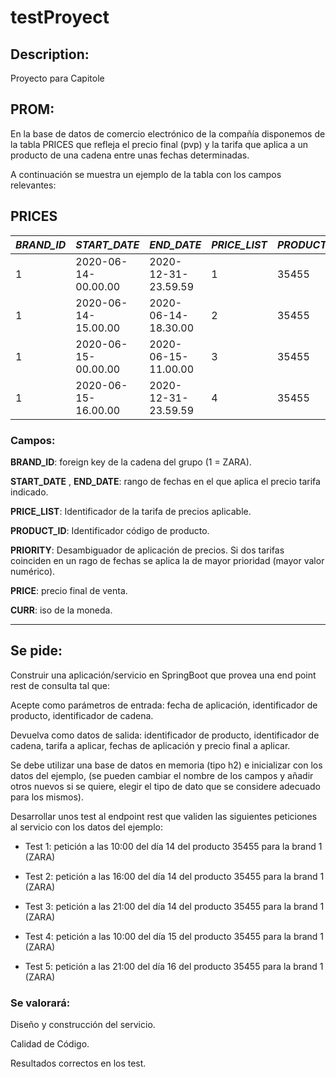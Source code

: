 # testProyect

## Description: 
Proyecto para Capitole

## PROM:
En la base de datos de comercio electrónico de la compañía disponemos de la tabla PRICES que refleja el precio final (pvp) y la tarifa que aplica a un producto de una cadena entre unas fechas determinadas.

A continuación se muestra un ejemplo de la tabla con los campos relevantes:

 

**PRICES**
-------
| _BRAND_ID_ |     _START_DATE_            | _END_DATE_              | _PRICE_LIST_    | _PRODUCT_ID_ | _PRIORITY_   |    _PRICE_  | _CURR_ |
|------------|-----------------------------|-------------------------|-----------------|--------------|--------------|-------------|--------|
| 1          |       2020-06-14-00.00.00   | 2020-12-31-23.59.59     |    1            | 35455        |        0     |    35.50    |   EUR  |
| 1          |       2020-06-14-15.00.00   | 2020-06-14-18.30.00     |    2            | 35455        |        1     |    25.45    |   EUR  |
| 1          |       2020-06-15-00.00.00   | 2020-06-15-11.00.00     |    3            | 35455        |        1     |    30.50    |   EUR  |
| 1          |       2020-06-15-16.00.00   | 2020-12-31-23.59.59     |    4            | 35455        |        1     |    38.95    |   EUR  |

 

### Campos: 

**BRAND_ID**: foreign key de la cadena del grupo (1 = ZARA).

**START_DATE** , **END_DATE**: rango de fechas en el que aplica el precio tarifa indicado.

**PRICE_LIST**: Identificador de la tarifa de precios aplicable.

**PRODUCT_ID**: Identificador código de producto.

**PRIORITY**: Desambiguador de aplicación de precios. Si dos tarifas coinciden en un rago de fechas se aplica la de mayor prioridad (mayor valor numérico).

**PRICE**: precio final de venta.

**CURR**: iso de la moneda.

--- 

## Se pide:

Construir una aplicación/servicio en SpringBoot que provea una end point rest de consulta  tal que:
 
Acepte como parámetros de entrada: fecha de aplicación, identificador de producto, identificador de cadena.

Devuelva como datos de salida: identificador de producto, identificador de cadena, tarifa a aplicar, fechas de aplicación y precio final a aplicar.
 
Se debe utilizar una base de datos en memoria (tipo h2) e inicializar con los datos del ejemplo, (se pueden cambiar el nombre de los campos y añadir otros nuevos si se quiere, elegir el tipo de dato que se considere adecuado para los mismos).

              

Desarrollar unos test al endpoint rest que  validen las siguientes peticiones al servicio con los datos del ejemplo:
                                                                                       

- Test 1: petición a las 10:00 del día 14 del producto 35455   para la brand 1 (ZARA)

- Test 2: petición a las 16:00 del día 14 del producto 35455   para la brand 1 (ZARA)

- Test 3: petición a las 21:00 del día 14 del producto 35455   para la brand 1 (ZARA)

- Test 4: petición a las 10:00 del día 15 del producto 35455   para la brand 1 (ZARA)

- Test 5: petición a las 21:00 del día 16 del producto 35455   para la brand 1 (ZARA)

 

 

### Se valorará:

Diseño y construcción del servicio.

Calidad de Código.

Resultados correctos en los test.
